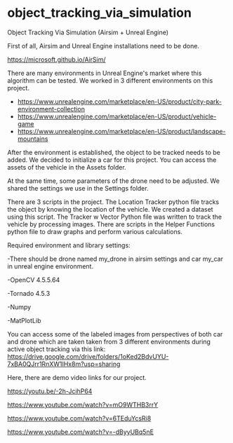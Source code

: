 # object_tracking_via_simulation
Object Tracking Via Simulation (Airsim + Unreal Engine)

First of all, Airsim and Unreal Engine installations need to be done.

https://microsoft.github.io/AirSim/


There are many environments in Unreal Engine's market where this algorithm can be tested. We worked in 3 different environments on this project.

- https://www.unrealengine.com/marketplace/en-US/product/city-park-environment-collection
- https://www.unrealengine.com/marketplace/en-US/product/vehicle-game
- https://www.unrealengine.com/marketplace/en-US/product/landscape-mountains

After the environment is established, the object to be tracked needs to be added. We decided to initialize a car for this project. You can access the assets of the vehicle in the Assets folder.

At the same time, some parameters of the drone need to be adjusted. We shared the settings we use in the Settings folder.

There are 3 scripts in the project. 
The Location Tracker python file tracks the object by knowing the location of the vehicle. We created a dataset using this script.
The Tracker w Vector Python file was written to track the vehicle by processing images.
There are scripts in the Helper Functions python file to draw graphs and perform various calculations.

Required environment and library settings:

-There should be drone named my_drone in airsim settings and car my_car in unreal engine environment.

-OpenCV 4.5.5.64

-Tornado 4.5.3

-Numpy

-MatPlotLib

You can access some of the labeled images from perspectives of both car and drone which are taken taken from 3 different environments during active object tracking via this link: https://drive.google.com/drive/folders/1oKed2BdvUYU-7xBA0QJrr1RnXW1IHx8m?usp=sharing

Here, there are demo video links for our project.

https://youtu.be/-2h-JcihP64

https://www.youtube.com/watch?v=mO9WTHB3rrY

https://www.youtube.com/watch?v=6TEduYcsRi8

https://www.youtube.com/watch?v=-dByyUBq5nE
